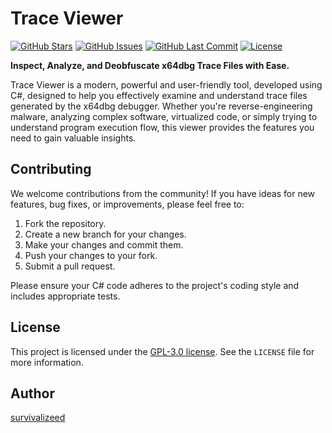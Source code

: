 # Trace Viewer

[![GitHub Stars](https://img.shields.io/github/stars/survivalizeed/TraceViewer?style=social)](https://github.com/survivalizeed/TraceViewer)
[![GitHub Issues](https://img.shields.io/github/issues/survivalizeed/TraceViewer)](https://github.com/survivalizeed/TraceViewer/issues)
[![GitHub Last Commit](https://img.shields.io/github/last-commit/survivalizeed/TraceViewer)](https://github.com/survivalizeed/TraceViewer/commits/main)
[![License](https://img.shields.io/github/license/survivalizeed/TraceViewer)](https://github.com/survivalizeed/TraceViewer/blob/master/LICENSE)

**Inspect, Analyze, and Deobfuscate x64dbg Trace Files with Ease.**

Trace Viewer is a modern, powerful and user-friendly tool, developed using C#, designed to help you effectively examine and understand trace files generated by the x64dbg debugger. Whether you're reverse-engineering malware, analyzing complex software, virtualized code, or simply trying to understand program execution flow, this viewer provides the features you need to gain valuable insights.

## Contributing

We welcome contributions from the community! If you have ideas for new features, bug fixes, or improvements, please feel free to:

1.  Fork the repository.
2.  Create a new branch for your changes.
3.  Make your changes and commit them.
4.  Push your changes to your fork.
5.  Submit a pull request.

Please ensure your C# code adheres to the project's coding style and includes appropriate tests.

## License

This project is licensed under the [GPL-3.0 license](LICENSE). See the `LICENSE` file for more information.

## Author

[survivalizeed](https://github.com/survivalizeed)
